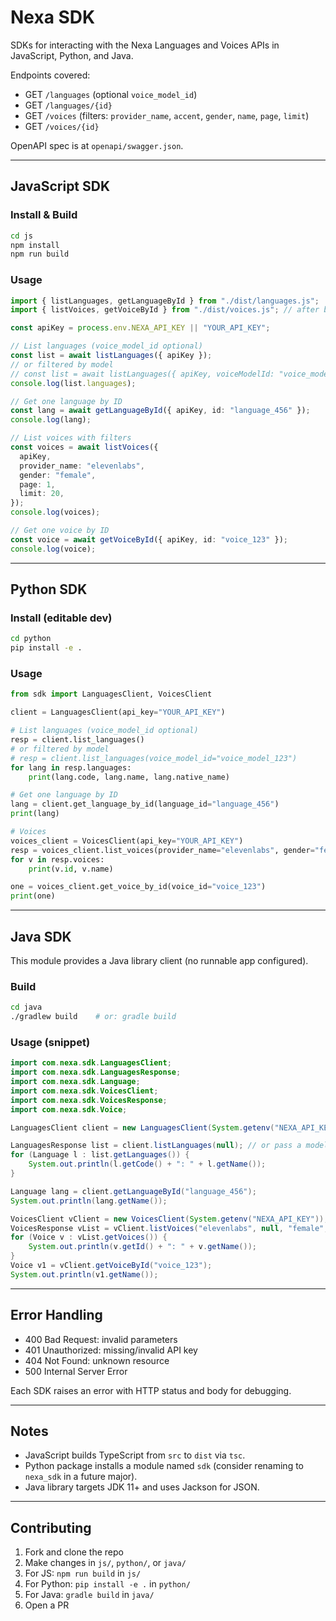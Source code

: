 # Nexa SDK

SDKs for interacting with the Nexa Languages and Voices APIs in JavaScript, Python, and Java.

Endpoints covered:
- GET `/languages` (optional `voice_model_id`)
- GET `/languages/{id}`
- GET `/voices` (filters: `provider_name`, `accent`, `gender`, `name`, `page`, `limit`)
- GET `/voices/{id}`

OpenAPI spec is at `openapi/swagger.json`.

---

## JavaScript SDK

### Install & Build

```bash
cd js
npm install
npm run build
```

### Usage

```ts
import { listLanguages, getLanguageById } from "./dist/languages.js";
import { listVoices, getVoiceById } from "./dist/voices.js"; // after build

const apiKey = process.env.NEXA_API_KEY || "YOUR_API_KEY";

// List languages (voice_model_id optional)
const list = await listLanguages({ apiKey });
// or filtered by model
// const list = await listLanguages({ apiKey, voiceModelId: "voice_model_123" });
console.log(list.languages);

// Get one language by ID
const lang = await getLanguageById({ apiKey, id: "language_456" });
console.log(lang);

// List voices with filters
const voices = await listVoices({
  apiKey,
  provider_name: "elevenlabs",
  gender: "female",
  page: 1,
  limit: 20,
});
console.log(voices);

// Get one voice by ID
const voice = await getVoiceById({ apiKey, id: "voice_123" });
console.log(voice);
```

---

## Python SDK

### Install (editable dev)

```bash
cd python
pip install -e .
```

### Usage

```python
from sdk import LanguagesClient, VoicesClient

client = LanguagesClient(api_key="YOUR_API_KEY")

# List languages (voice_model_id optional)
resp = client.list_languages()
# or filtered by model
# resp = client.list_languages(voice_model_id="voice_model_123")
for lang in resp.languages:
    print(lang.code, lang.name, lang.native_name)

# Get one language by ID
lang = client.get_language_by_id(language_id="language_456")
print(lang)

# Voices
voices_client = VoicesClient(api_key="YOUR_API_KEY")
resp = voices_client.list_voices(provider_name="elevenlabs", gender="female", page=1, limit=20)
for v in resp.voices:
    print(v.id, v.name)

one = voices_client.get_voice_by_id(voice_id="voice_123")
print(one)
```

---

## Java SDK

This module provides a Java library client (no runnable app configured).

### Build

```bash
cd java
./gradlew build    # or: gradle build
```

### Usage (snippet)

```java
import com.nexa.sdk.LanguagesClient;
import com.nexa.sdk.LanguagesResponse;
import com.nexa.sdk.Language;
import com.nexa.sdk.VoicesClient;
import com.nexa.sdk.VoicesResponse;
import com.nexa.sdk.Voice;

LanguagesClient client = new LanguagesClient(System.getenv("NEXA_API_KEY"));

LanguagesResponse list = client.listLanguages(null); // or pass a model id
for (Language l : list.getLanguages()) {
    System.out.println(l.getCode() + ": " + l.getName());
}

Language lang = client.getLanguageById("language_456");
System.out.println(lang.getName());

VoicesClient vClient = new VoicesClient(System.getenv("NEXA_API_KEY"));
VoicesResponse vList = vClient.listVoices("elevenlabs", null, "female", null, 1, 20);
for (Voice v : vList.getVoices()) {
    System.out.println(v.getId() + ": " + v.getName());
}
Voice v1 = vClient.getVoiceById("voice_123");
System.out.println(v1.getName());
```

---

## Error Handling

- 400 Bad Request: invalid parameters
- 401 Unauthorized: missing/invalid API key
- 404 Not Found: unknown resource
- 500 Internal Server Error

Each SDK raises an error with HTTP status and body for debugging.

---

## Notes

- JavaScript builds TypeScript from `src` to `dist` via `tsc`.
- Python package installs a module named `sdk` (consider renaming to `nexa_sdk` in a future major).
- Java library targets JDK 11+ and uses Jackson for JSON.

---

## Contributing

1. Fork and clone the repo
2. Make changes in `js/`, `python/`, or `java/`
3. For JS: `npm run build` in `js/`
4. For Python: `pip install -e .` in `python/`
5. For Java: `gradle build` in `java/`
6. Open a PR
